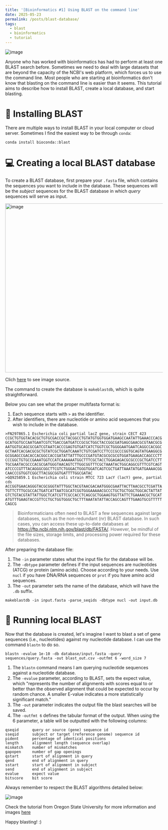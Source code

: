 ```yaml
---
title: '[Bioinformatics #1] Using BLAST on the command line'
date: 2025-05-23
permalink: /posts/blast-database/
tags:
  - blast
  - bioinformatics
  - tutorial
---
```


![image](https://github.com/user-attachments/assets/dfc2898b-1df8-4ccf-a7ab-ef8823cd39b8)


Anyone who has worked with bioinformatics has had to perform at least one BLAST search before. Sometimes we need to deal with large datasets that are beyond the capacity of the NCBI's web platform, which forces us to use the command line. Most people who are starting at bioinformatics don't know that blasting on the command line is easier than it seems. This tutorial aims to describe how to install BLAST, create a local database, and start blasting.

:wrench: Installing BLAST
======

There are multiple ways to install BLAST in your local computer or cloud server. Sometimes I find the easiest way to be through ``conda``:

```
conda install bioconda::blast
```


:computer: Creating a local BLAST database
======

To create a BLAST database, first prepare your ```.fasta``` file, which contains the sequences you want to include in the database. These sequences will be the _subject_ sequences for the BLAST database in which _query_ sequences will serve as input. 

<img width="540" alt="image" src="https://github.com/user-attachments/assets/8a835bd1-8e1d-4671-a0e9-8f3b08cf1bb9" />

Clich [here](https://www.researchgate.net/publication/9089461_A_novel_design_of_whole-genome_microarray_probes_for_Saccharomyces_cerevisiae_which_minimizes_cross-hybridization) to see image source.


The command to create the database is ```makeblastdb```, which is quite straightforward. 

Below you can see what the proper multifasta format is:

1. Each sequence starts with ```>``` as the identifier.
2. After identifiers, there are nucleotide or amino acid sequences that you wish to include in the database. 

```
>FN297865.1 Escherichia coli partial lacZ gene, strain CECT 423
CCGCTGTGGTACACGCTGTGCGACCGCTACGGCCTGTATGTGGTGGATGAAGCCAATATTGAAACCCACG
GCATGGTGCCAATGAATCGTCTGACCGATGATCCGCGCTGGCTACCGGCGATGAGCGAACGCGTAACGCG
AATGGTGCAGCGCGATCGTAATCACCCGAGTGTGATCATCTGGTCGCTGGGGAATGAATCAGGCCACGGC
GCTAATCACGACGCGCTGTATCGCTGGATCAAATCTGTCGATCCTTCCCGCCCGGTGCAGTATGAAGGCG
GCGGAGCCGACACCACGGCCACCGATATTATTTGCCCGATGTACGCGCGCGTGGATGAAGACCAGCCCTT
CCCGGCTGTGCCGAAATGGTCCATCAAAAAATGGCTTTCGCTACCTGGAGAGACGCGCCCGCTGATCCTT
TGCGAATACGCCCACGCGATGGGTAACAGTCTTGGCGGTTTCGCTAAATACTGGCAGGCGTTTCGTCAGT
ATCCCCGTTTACAGGGCGGCTTCGTCTGGGACTGGGTGGATCAGTCGCTGATTAAATATGATGAAAACGG
CAACCCGTGGTCGGCTTACGGCGGTGATTTTGGCGATAC
>GQ925859.1 Escherichia coli strain MTCC 723 LacY (lacY) gene, partial cds
ACCGGTGAACAGGGTACGCGGGTATTTGGCTACGTAACGACAATGGGCGAATTACTTAACGCCTCGATTA
TGTTCTTTGCGCCACTGATCATTAATCGCATCGGTGGGAAAAACGCCCTGCTGCTGGCTGGCACTATTAT
GTCTGTACGTATTATTGGCTCATCGTTCGCCACCTCAGCGCTGGAAGTGGTTATTCTGAAAACGCTGCAT
ATGTTTGAAGTACCGTTCCTGCTGGTGGGCTGCTTTAAATATATTACCAGCCAGTTTGAAGTGCGTTTTT
CAGCG
```

>Bioinformaticians often need to BLAST a few sequences against large databases, such as the non-redundant (nr) BLAST database. In such cases, you can access these up-to-date databases at https://ftp.ncbi.nlm.nih.gov/blast/db/FASTA/. However, be mindful of the file sizes, storage limits, and processing power required for these databases.

After preparing the database file:

1. The ``-in``  parameter states what the input file for the database will be.
2. The ``-dbtype`` parameter defines if the input sequences are nucleotides (ATCG) or protein (amino acids). Choose according to your needs. Use ``nucl`` if you have DNA/RNA sequences or ``prot`` if you have amino acid sequences.
3. The ``-out`` parameter sets the name of the database, which will have the ``.db`` suffix. 

```
makeblastdb -in input.fasta -parse_seqids -dbtype nucl -out input.db
```

:running: Running local BLAST
======

Now that the database is created, let's imagine I want to blast a set of gene sequences (i.e., nucleotides) against my nucleotide database. I can use the command ```blastn``` to do so. 


```
blastn -evalue 1e-10 -db database/input.fasta -query sequences/query.fasta -out blast_out.csv -outfmt 6 -word_size 7
```

1. The ```blastn``` command means I am querying nucleotide sequences against a nucleotide database.
2. The ```-evalue``` parameter, according to BLAST, sets the expect value, which "represents the number of alignments with scores equal to or better than the observed alignment that could be expected to occur by random chance. A smaller E-value indicates a more statistically significant match."
3. The ```-out``` parameter indicates the output file the blast searches will be saved.
4. The ```-outfmt 6``` defines the tabular format of the output. When using the 6 parameter, a table will be outputted with the following columns:


```
qseqid      query or source (gene) sequence id
sseqid      subject or target (reference genome) sequence id
pident      percentage of identical positions
length      alignment length (sequence overlap)
mismatch    number of mismatches
gapopen     number of gap openings
qstart      start of alignment in query
qend        end of alignment in query
sstart      start of alignment in subject
send        end of alignment in subject
evalue      expect value
bitscore    bit score
```

Always remember to respect the BLAST algorithms detailed below:

![image](https://github.com/user-attachments/assets/f56ed43a-d3fb-43ac-84dd-e0925704913a)

Check the tutorial from Oregon State University for more information and images [here](https://open.oregonstate.education/computationalbiology/chapter/command-line-blast/)

Happy blasting! :)
